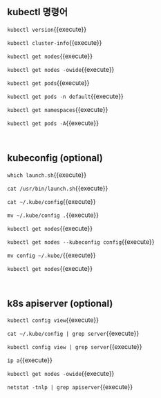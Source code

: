 <br>

## kubectl 명령어

`kubectl version`{{execute}}

`kubectl cluster-info`{{execute}}

`kubectl get nodes`{{execute}}

`kubectl get nodes -owide`{{execute}}

`kubectl get pods`{{execute}}

`kubectl get pods -n default`{{execute}}

`kubectl get namespaces`{{execute}}

`kubectl get pods -A`{{execute}}

<br>

## kubeconfig (optional)

`which launch.sh`{{execute}}

`cat /usr/bin/launch.sh`{{execute}}

`cat ~/.kube/config`{{execute}}

`mv ~/.kube/config .`{{execute}}

`kubectl get nodes`{{execute}}

`kubectl get nodes --kubeconfig config`{{execute}}

`mv config ~/.kube/`{{execute}}

`kubectl get nodes`{{execute}}

<br>

## k8s apiserver (optional)

`kubectl config view`{{execute}}

`cat ~/.kube/config | grep server`{{execute}}

`kubectl config view | grep server`{{execute}}

`ip a`{{execute}}

`kubectl get nodes -owide`{{execute}}

`netstat -tnlp | grep apiserver`{{execute}}
